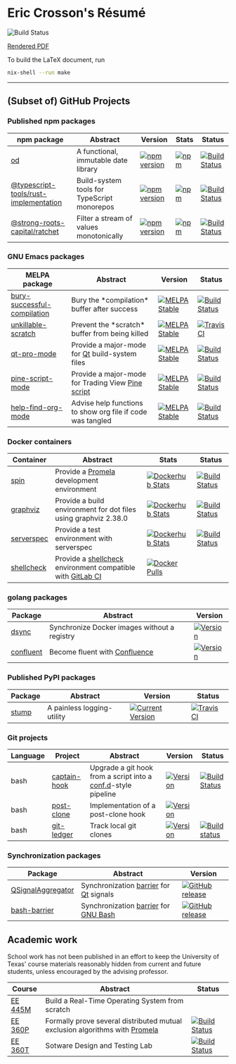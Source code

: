 # Eric Crosson's Résumé

![Build Status](https://github.com/EricCrosson/resume/actions/workflows/ci.yml/badge.svg?branch=master)

[Rendered PDF](https://github.com/EricCrosson/resume/blob/deliverables/Eric_Crosson_Resume.pdf)

To build the LaTeX document, run

```sh
nix-shell --run make
```

---

## (Subset of) GitHub Projects

### Published npm packages

| npm package                             | Abstract                                    | Version                                                                                                                                                   | Stats                                                                                                                                                  | Status                                                                                                                                                                    |
| --------------------------------------- | ------------------------------------------- | --------------------------------------------------------------------------------------------------------------------------------------------------------- | ------------------------------------------------------------------------------------------------------------------------------------------------------ | ------------------------------------------------------------------------------------------------------------------------------------------------------------------------- |
| [od]                                    | A functional, immutable date library        | [![npm version](https://img.shields.io/npm/v/od.svg)](https://npmjs.org/package/od)                                                                       | [![npm](https://img.shields.io/npm/dt/od.svg)](https://www.npmjs.com/package/od)                                                                       | [![Build Status](https://github.com/strong-roots-capital/od/actions/workflows/release.yml/badge.svg?branch=master)](https://github.com/strong-roots-capital/od)           |
| [@typescript-tools/rust-implementation] | Build-system tools for TypeScript monorepos | [![npm version](https://img.shields.io/npm/v/@typescript-tools/rust-implementation.svg)](https://npmjs.org/package/@typescript-tools/rust-implementation) | [![npm](https://img.shields.io/npm/dt/@typescript-tools/rust-implementation.svg)](https://www.npmjs.com/package/@typescript-tools/rust-implementation) | [![Build Status](https://github.com/typescript-tools/typescript-tools/actions/workflows/release.yml/badge.svg)](https://github.com/typescript-tools/rust-implementation)  |
| [@strong-roots-capital/ratchet]         | Filter a stream of values monotonically     | [![npm version](https://img.shields.io/npm/v/@strong-roots-capital/ratchet.svg)](https://npmjs.org/package/@strong-roots-capital/ratchet)                 | [![npm](https://img.shields.io/npm/dt/@strong-roots-capital/ratchet.svg)](https://www.npmjs.com/package/@strong-roots-capital/ratchet)                 | [![Build Status](https://github.com/strong-roots-capital/ratchet/actions/workflows/release.yml/badge.svg?branch=master)](https://github.com/strong-roots-capital/ratchet) |

[od]: https://github.com/strong-roots-capital/od
[@strong-roots-capital/ratchet]: https://github.com/strong-roots-capital/ratchet
[@typescript-tools/rust-implementation]: https://github.com/typescript-tools/rust-implementation

### GNU Emacs packages

| MELPA package                 | Abstract                                                   | Version                                                                                                                                            | Status                                                                                                                                                            |
| ----------------------------- | ---------------------------------------------------------- | -------------------------------------------------------------------------------------------------------------------------------------------------- | ----------------------------------------------------------------------------------------------------------------------------------------------------------------- |
| [bury-successful-compilation] | Bury the \*compilation\* buffer after success              | [![MELPA Stable](https://stable.melpa.org/packages/bury-successful-compilation-badge.svg)](https://stable.melpa.org/#/bury-successful-compilation) | [![Build Status](https://travis-ci.org/EricCrosson/bury-successful-compilation.svg?branch=master)](https://travis-ci.org/EricCrosson/bury-successful-compilation) |
| [unkillable-scratch]          | Prevent the \*scratch\* buffer from being killed           | [![MELPA Stable](https://stable.melpa.org/packages/unkillable-scratch-badge.svg)](http://melpa.org/#/unkillable-scratch)                           | [![Travis CI](https://travis-ci.org/EricCrosson/unkillable-scratch.svg?branch=master)](https://travis-ci.org/EricCrosson/unkillable-scratch)                      |
| [qt-pro-mode]                 | Provide a major-mode for [Qt] build-system files           | [![MELPA Stable](https://stable.melpa.org/packages/qt-pro-mode-badge.svg)](https://melpa.org/#/qt-pro-mode)                                        | [![Build Status](https://travis-ci.org/EricCrosson/qt-pro-mode.svg?branch=master)](https://travis-ci.org/EricCrosson/qt-pro-mode)                                 |
| [pine-script-mode]            | Provide a major-mode for Trading View [Pine script]        | [![MELPA Stable](https://stable.melpa.org/packages/pine-script-mode-badge.svg)](https://melpa.org/#/pine-script-mode)                              | [![Build Status](https://travis-ci.org/EricCrosson/pine-script-mode.svg?branch=master)](https://travis-ci.org/EricCrosson/pine-script-mode)                       |
| [help-find-org-mode]          | Advise help functions to show org file if code was tangled | [![MELPA Stable](https://stable.melpa.org/packages/help-find-org-mode-badge.svg)](https://melpa.org/#/help-find-org-mode)                          | [![Build Status](https://travis-ci.org/EricCrosson/help-find-org-mode.svg?branch=master)](https://travis-ci.org/EricCrosson/help-find-org-mode)                   |

[pine script]: https://www.tradingview.com/study-script-reference/
[qt]: http://qt-project.org
[bury-successful-compilation]: https://github.com/EricCrosson/bury-successful-compilation
[unkillable-scratch]: https://github.com/EricCrosson/unkillable-scratch
[qt-pro-mode]: https://github.com/EricCrosson/qt-pro-mode
[pine-script-mode]: https://github.com/EricCrosson/pine-script-mode
[help-find-org-mode]: https://github.com/EricCrosson/help-find-org-mode

### Docker containers

| Container                                                      | Abstract                                                                                               | Stats                                                                                                                                  | Status                                                                                                                                        |
| -------------------------------------------------------------- | ------------------------------------------------------------------------------------------------------ | -------------------------------------------------------------------------------------------------------------------------------------- | --------------------------------------------------------------------------------------------------------------------------------------------- |
| [spin]                                                         | Provide a [Promela] development environment                                                            | [![Dockerhub Stats](https://img.shields.io/docker/pulls/hamroctopus/spin.svg)](https://hub.docker.com/r/hamroctopus/spin/)             | [![Build Status](https://travis-ci.org/EricCrosson/spin.svg?branch=travis-ci)](https://travis-ci.org/EricCrosson/spin)                        |
| [graphviz]                                                     | Provide a build environment for dot files using graphviz 2.38.0                                        | [![Dockerhub Stats](https://img.shields.io/docker/pulls/hamroctopus/graphviz.svg)](https://hub.docker.com/r/hamroctopus/graphviz/)     | [![Build Status](https://travis-ci.org/EricCrosson/graphviz.svg?branch=graphviz)](https://travis-ci.org/EricCrosson/graphviz)                 |
| [serverspec]                                                   | Provide a test environment with serverspec                                                             | [![Dockerhub Stats](https://img.shields.io/docker/pulls/hamroctopus/serverspec.svg)](https://hub.docker.com/r/hamroctopus/serverspec/) | [![Build Status](https://travis-ci.org/EricCrosson/docker-serverspec.svg?branch=master)](https://travis-ci.org/EricCrosson/docker-serverspec) |
| [shellcheck](https://github.com/ericcrosson/docker-shellcheck) | Provide a [shellcheck](https://github.com/koalaman/shellcheck) environment compatible with [GitLab CI] | [![Docker Pulls](https://img.shields.io/docker/pulls/hamroctopus/shellcheck.svg)](https://hub.docker.com/r/hamroctopus/shellcheck/)    |                                                                                                                                               |

[promela]: https://en.m.wikipedia.org/wiki/Promela
[spin]: https://github.com/ericcrosson/spin
[graphviz]: https://github.com/ericcrosson/graphviz
[serverspec]: https://github.com/ericcrosson/docker-serverspec
[gitlab ci]: https://about.gitlab.com/features/gitlab-ci-cd/
[ci]: https://en.wikipedia.org/wiki/Continuous_integration
[ansible]: https://github.com/EricCrosson/ansible-docker

### golang packages

| Package     | Abstract                                     | Version                                                                                                              |
| ----------- | -------------------------------------------- | -------------------------------------------------------------------------------------------------------------------- |
| [dsync]     | Synchronize Docker images without a registry | [![Version](https://img.shields.io/github/tag/ericcrosson/dsync.svg)](https://github.com/ericcrosson/dsync/releases) |
| [confluent] | Become fluent with [Confluence]              | [![Version](https://img.shields.io/github/tag/ericcrosson/dsync.svg)](https://github.com/ericcrosson/dsync/releases) |

[dsync]: https://github.com/ericcrosson/dsync
[confluent]: https://github.com/ericcrosson/confluent
[confluence]: https://www.atlassian.com/software/confluence

### Published PyPI packages

| Package                                       | Abstract                   | Version                                                                                                | Status                                                                                                             |
| --------------------------------------------- | -------------------------- | ------------------------------------------------------------------------------------------------------ | ------------------------------------------------------------------------------------------------------------------ |
| [stump](https://github.com/EricCrosson/stump) | A painless logging-utility | [![Current Version](https://img.shields.io/pypi/v/stump.svg)](https://pypi.python.org/pypi/stump/0.12) | [![Travis CI](https://travis-ci.org/EricCrosson/stump.svg?branch=master)](https://travis-ci.org/EricCrosson/stump) |

### Git projects

| Language | Project        | Abstract                                                                                                             | Version                                                                                                                      | Status                                                                                                                        |
| -------- | -------------- | -------------------------------------------------------------------------------------------------------------------- | ---------------------------------------------------------------------------------------------------------------------------- | ----------------------------------------------------------------------------------------------------------------------------- |
| bash     | [captain-hook] | Upgrade a git hook from a script into a [conf.d](http://blog.siphos.be/2013/05/the-linux-d-approach/)-style pipeline | [![Version](https://img.shields.io/github/tag/git-hook/captain-hook.svg)](https://github.com/git-hook/captain-hook/releases) | [![Build Status](https://travis-ci.org/git-hook/captain-hook.svg?branch=master)](https://travis-ci.org/git-hook/captain-hook) |
| bash     | [post-clone]   | Implementation of a post-clone hook                                                                                  | [![Version](https://img.shields.io/github/tag/git-hook/post-clone.svg)](https://github.com/git-hook/post-clone/releases)     |                                                                                                                               |
| bash     | [git-ledger]   | Track local git clones                                                                                               | [![Version](https://img.shields.io/github/tag/git-hook/git-ledger.svg)](https://github.com/git-hook/git-ledger/releases)     | [![Build status](https://travis-ci.org/git-hook/git-ledger.svg?branch=master)](https://travis-ci.org/git-hook/git-ledger)     |

[captain-hook]: https://github.com/git-hook/captain-hook
[post-clone]: https://github.com/git-hook/post-clone
[git-ledger]: https://github.com/git-hook/git-ledger

### Synchronization packages

| Package             | Abstract                                   | Version                                                                                                                                    |
| ------------------- | ------------------------------------------ | ------------------------------------------------------------------------------------------------------------------------------------------ |
| [QSignalAggregator] | Synchronization [barrier] for [Qt] signals | [![GitHub release](https://img.shields.io/github/tag/EricCrosson/QSignalAggregator.svg)](https://github.com/EricCrosson/QSignalAggregator) |
| [bash-barrier]      | Synchronization [barrier] for [GNU Bash]   | [![GitHub release](https://img.shields.io/github/tag/EricCrosson/bash-barrier.svg)](https://github.com/EricCrosson/bash-barrier)           |

[qsignalaggregator]: https://github.com/EricCrosson/QSignalAggregator
[bash-barrier]: https://github.com/EricCrosson/bash-barrier
[barrier]: https://en.wikipedia.org/wiki/Barrier_(computer_science)
[gnu bash]: https://www.gnu.org/software/bash/

## Academic work

School work has not been published in an effort to keep the University of Texas'
course materials reasonably hidden from current and future students, unless
encouraged by the advising professor.

| Course    | Abstract                                                                      | Status                                                                                                                    |
| --------- | ----------------------------------------------------------------------------- | ------------------------------------------------------------------------------------------------------------------------- |
| [EE 445M] | Build a Real-Time Operating System from scratch                               |                                                                                                                           |
| [EE 360P] | Formally prove several distributed mutual exclusion algorithms with [Promela] | [![Build Status](https://travis-ci.org/stormosson/camelot.svg?branch=develop)](https://travis-ci.org/stormosson/camelot)  |
| [EE 360T] | Sotware Design and Testing Lab                                                | [![Build Status](https://travis-ci.org/EricCrosson/EE-360T.svg?branch=master)](https://travis-ci.org/EricCrosson/EE-360T) |

[ee 461l]: http://www.ece.utexas.edu/undergraduate/courses/461l
[ee 445m]: https://github.com/hershic/ee445m-labs
[ee 360p]: https://github.com/stormosson/camelot
[ee 360t]: https://github.com/EricCrosson/EE-360T
